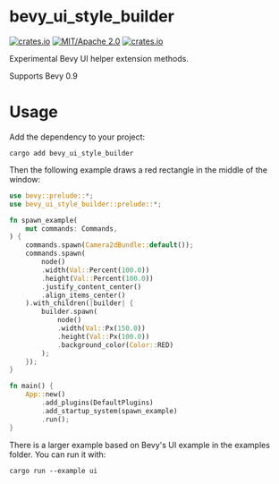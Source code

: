 # bevy_ui_style_builder
[![crates.io](https://img.shields.io/crates/v/bevy_ui_style_builder)](https://crates.io/crates/bevy_ui_style_builder)
[![MIT/Apache 2.0](https://img.shields.io/badge/license-MIT%2FApache-blue.svg)](https://github.com/ickshonpe/bevy_ui_style_builder)
[![crates.io](https://img.shields.io/crates/d/bevy_ui_style_builder)](https://crates.io/crates/bevy_ui_style_builder)

Experimental Bevy UI helper extension methods.

Supports Bevy 0.9

# Usage

Add the dependency to your project:

```
cargo add bevy_ui_style_builder
```

Then the following example draws a red rectangle in the middle of the window:

```rust
use bevy::prelude::*;
use bevy_ui_style_builder::prelude::*;

fn spawn_example(
    mut commands: Commands,
) {
    commands.spawn(Camera2dBundle::default());
    commands.spawn(
        node()
        .width(Val::Percent(100.0))
        .height(Val::Percent(100.0))
        .justify_content_center()
        .align_items_center()
    ).with_children(|builder| {
        builder.spawn(
            node()
            .width(Val::Px(150.0))
            .height(Val::Px(100.0))
            .background_color(Color::RED)
        );
    });
}

fn main() {
    App::new()
        .add_plugins(DefaultPlugins)
        .add_startup_system(spawn_example)
        .run();
}
```

There is a larger example based on Bevy's UI example in the examples folder.
You can run it with:

```
cargo run --example ui
```